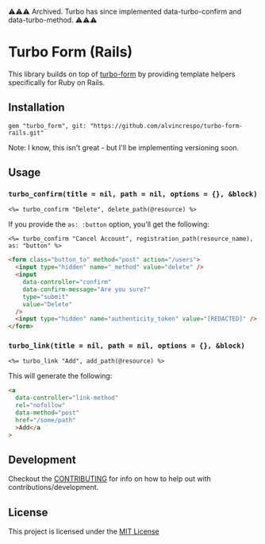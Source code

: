 ⚠️⚠️⚠️
Archived. Turbo has since implemented data-turbo-confirm and data-turbo-method.
⚠️⚠️⚠️

# Turbo Form (Rails)

This library builds on top of [turbo-form](https://github.com/alvincrespo/turbo-form) by providing template helpers specifically for Ruby on Rails.

## Installation

```
gem "turbo_form", git: "https://github.com/alvincrespo/turbo-form-rails.git"
```

Note: I know, this isn't great - but I'll be implementing versioning soon.

## Usage

### `turbo_confirm(title = nil, path = nil, options = {}, &block)`

```erb
<%= turbo_confirm "Delete", delete_path(@resource) %>
```

If you provide the `as: :button` option, you'll get the following:

```erb
<%= turbo_confirm "Cancel Account", registration_path(resource_name), as: "button" %>
```

```html
<form class="button_to" method="post" action="/users">
  <input type="hidden" name="_method" value="delete" />
  <input
    data-controller="confirm"
    data-confirm-message="Are you sure?"
    type="submit"
    value="Delete"
  />
  <input type="hidden" name="authenticity_token" value="[REDACTED]" />
</form>
```

### `turbo_link(title = nil, path = nil, options = {}, &block)`

```erb
<%= turbo_link "Add", add_path(@resource) %>
```

This will generate the following:

```html
<a
  data-controller="link-method"
  rel="nofollow"
  data-method="post"
  href="/some/path"
  >Add</a
>
```

## Development

Checkout the [CONTRIBUTING](./CONTRIBUTING.md) for info on how to help out with contributions/development.

## License

This project is licensed under the [MIT License](./LICENSE)
